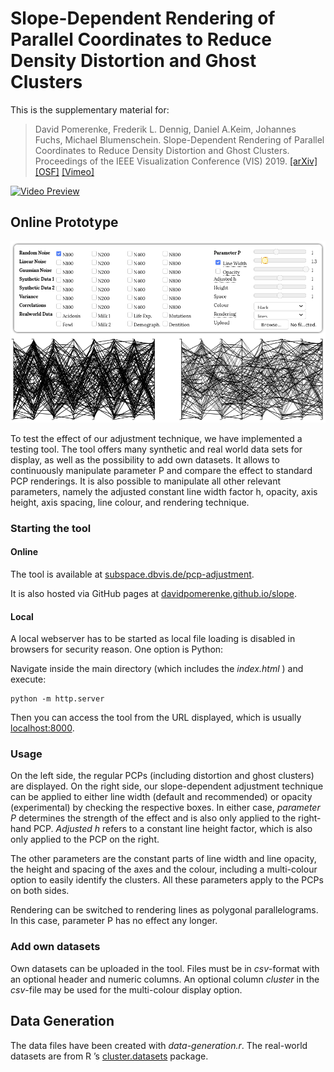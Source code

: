 # Slope-Dependent Rendering of Parallel Coordinates to Reduce Density Distortion and Ghost Clusters

This is the supplementary material for: 

> David Pomerenke, Frederik L. Dennig, Daniel A.Keim, Johannes Fuchs, Michael Blumenschein.
> Slope-Dependent Rendering of Parallel Coordinates to Reduce Density Distortion and Ghost Clusters. 
> Proceedings of the IEEE Visualization Conference (VIS) 2019. 
> [[arXiv]](https://arxiv.org/abs/1908.00500) [[OSF]](https://osf.io/sy3dv/) [[Vimeo]](https://vimeo.com/373792354)

[![Video Preview](assets/animation.gif)](https://vimeo.com/373792354)

## Online Prototype

![Screenshot of the testing tool](assets/screenshot.png)

To test the effect of our adjustment technique, we have implemented a testing tool. 
The tool offers many synthetic and real world data sets for display, as well as the possibility to add own datasets. It allows to continuously manipulate parameter P and compare the effect to standard PCP renderings. 
It is also possible to manipulate all other relevant parameters, namely the adjusted constant line width factor h, opacity, axis height, axis spacing, line colour, and rendering technique.

### Starting the tool

#### Online

The tool is available at [subspace.dbvis.de/pcp-adjustment](http://subspace.dbvis.de/pcp-adjustment). 

It is also hosted via GitHub pages at [davidpomerenke.github.io/slope](https://davidpomerenke.github.io/slope). 

#### Local

A local webserver has to be started as local file loading is disabled in browsers for security reason. One option is Python:

Navigate inside the main directory (which includes the _index.html_ ) and execute:

    python -m http.server

Then you can access the tool from the URL displayed, which is usually [localhost:8000](https://localhost:8000).

### Usage

On the left side, the regular PCPs (including distortion and ghost clusters) are displayed. 
On the right side, our slope-dependent adjustment technique can be applied to either line width (default and recommended) or opacity (experimental) by checking the respective boxes. In either case, _parameter P_ determines the strength of the effect and is also only applied to the right-hand PCP.
_Adjusted h_ refers to a constant line height factor, which is also only applied to the PCP on the right.

The other parameters are the constant parts of line width and line opacity, the height and spacing of the axes and the colour, including a multi-colour option to easily identify the clusters. 
All these parameters apply to the PCPs on both sides.

Rendering can be switched to rendering lines as polygonal parallelograms.
In this case, parameter P has no effect any longer.

### Add own datasets

Own datasets can be uploaded in the tool. 
Files must be in _csv_-format with an optional header and numeric columns. 
An optional column _cluster_ in the _csv_-file may be used for the multi-colour display option.

## Data Generation
The data files have been created with _data-generation.r_. 
The real-world datasets are from R ’s [cluster.datasets](https://cran.r-project.org/package=cluster.datasets) package.
